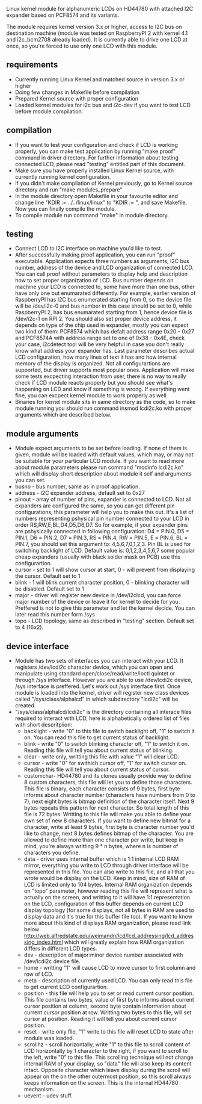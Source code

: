 Linux kernel module for alphanumeric LCDs on HD44780 with attached I2C expander 
based on PCF8574 and its variants.

The module requires kernel version 3.x or higher, access to I2C bus on destination machine 
(module was tested on RaspberryPI 2 with kernel 4.1 and i2c_bcm2708 already loaded). 
It is currently able to drive one LCD at once, so you're forced to use only one 
LCD with this module.

requirements
------------
* Currently running Linux Kernel and matched source in version 3.x or higher
* Doing few changes in Makefile before compilation
* Prepared Kernel source with proper configuration
* Loaded kernel modules for i2c bus and i2c-dev if you want to test LCD before module
  compilation.

compilation
-----------
* If you want to test your configuration and check if LCD is working properly, you can
  make test application by running "make proof" command in driver directory.
  For further information about testing connected LCD, please read "testing" entitled
  part of this document.
* Make sure you have properly installed Linux Kernel source, with currently running kernel
  configuration.
* If you didn't make compilation of Kernel previously, go to Kernel source directory and
  run "make modules_prepare"
* In the module directory open Makefile in your favourite editor and change
  line "KDIR := ../../linux/linux" to "KDIR := <path to your kernel source>", and 
  save Makefile. Now you can finally compile the module.
* To compile module run command "make" in module directory.

testing
-------
* Connect LCD to I2C interface on machine you'd like to test.
* After successfully making proof application, you can run "proof" executable. Application
  expects three numbers as arguments, I2C bus number, address of the device and LCD organization
  of connected LCD. You can call proof without parameters to display help and description how
  to set proper organization of LCD.
  Bus number depends on machine your LCD is connected to, some have more than one bus, other have
  only one but enumarated differently. For example, earlier version of RaspberryPI has I2C bus
  enumerated starting from 0, so the device file will be /dev/i2c-0 and bus number in this case
  should be set to 0, while RaspberryPI 2, has bus enumarated starting from 1, hence device
  file is /dev/i2c-1 on RPI 2. 
  You should also set proper device address, it depends on type of the chip used in expander,
  mostly you can expect two kind of them: PCF8574 which has defalt address range 0x20 - 0x27 and
  PCF8574A with address range set to one of 0x38 - 0x4E, check your case, i2cdetect tool will be
  very helpful in case you don't really know what address your expander has.
  Last parameter describes actual LCD configuration, how many lines of text it has and how internal
  memory of the display is organized. Not all configurartions are supported, but driver supports most
  popular ones.
  Application will make some tests excpecting interaction from user, there is no way to really check if LCD
  module reacts properly but you should see what's happening on LCD and know if something is wrong. 
  If everything went fine, you can excpect kernel module to work properly as well.
* Binaries for kernel module sits in same directory as the code, so to make module running you should run
  command insmod lcdi2c.ko with proper arguments which are described below.

  
module arguments
----------------
* Module expect arguments to be set before loading. If none of them is given, module will be loaded
  with default values, which may, or may not be suitable for your particular LCD module. If you want to
  read more about module parameters please run command "modinfo lcdi2c.ko" which will display short description
  about module it self and arguments you can set.
* busno  - bus number, same as in proof application.
* address - I2C expander address, default set to 0x27
* pinout - array of number of pins, expander is connected to LCD. Not all expanders are configured the same, so you
           can get different pin configurations, this parameter will help you to make this out. It's a list of
           numbers representing pshysical pin number connected to your LCD in order RS,RW,E,BL,D4,D5,D6,D7.
           So for example, if your expander pins are pshysically connected in following configuration:
              D4 = PIN.0, D5 = PIN.1, D6 = PIN.2, D7 = PIN.3, RS = PIN.4, RW = PIN.5, E = PIN.6, BL = PIN.7,
           you should set this argument to: 4,5,6,7,0,1,2,3. 
           Pin BL is used for switching backlight of LCD. Default value is: 0,1,2,3,4,5,6,7 some popular cheap
           expanders (usually with black solder mask on PCB) use this configurartion.
* cursor - set to 1 will show cursor at start, 0 - will prevent from displaying the cursor. Default set to 1
* blink  - 1 will blink current character position, 0 - blinking character will be disabled. Default set to 1
* major  - driver will register new device in /dev/i2clcd, you can force major number of the device or leave it
           for kernel to decide for you. Preffered is not to give this parameter and let the kernel decide.
           You can later read this number form /sys
* topo   - LCD topology, same as described in "testing" section. Default set to 4 (16x2).

device interface
----------------
* Module has two sets of interfaces you can interact with your LCD. It registers /dev/lcdi2c character device, which you
  can open and manipulate using standard open/close/read/write/ioctl quintet or through /sys interface. However you
  are able to use /dev/lcdi2c device, /sys interface is preffered. 
  Let's work out /sys interface first. Once module is loaded into the kernel, driver will register new class devices called
  "/sys/class/alphalcd" in which subdirectory "lcdi2c" will be created.
* "/sys/class/alphalcd/lcdi2c" is the directory containing all interace files required to interact with LCD, here is
  alphabetically ordered list of files with short descritpiion:
  - backlight - write "0" to this file to switch backlight off, "1" to switch it on. You can read this file to get
                current status of backlight.
  - blink     - write "0" to switch blinking character off, "1" to switch it on. Reading this file will tell you 
                about current status of blinking.
  - clear     - write only, writting this file with value "1" will clear LCD.
  - cursor    - write "0" for swithich cursor off, "1" for switch cursor on. Reading this file will tell you about
                current status of cursor.
  - customchar- HD44780 and its clones usually provide way to define 8 custom characters, this file will let you to
                define those characters. This file is binary, each character consists of 9 bytes, first byte informs
                about character number (characters have numbers from 0 to 7), next eight bytes is bitmap definition of
                the character itself. Next 9 bytes repeats this pattern for next character. So total length of this file is
                72 bytes. Writting to this file will make you able to define your own set of new 8 characters. If you want
                to define new bitmat for a character, write at least 9 bytes, first byte is character number you'd like
                to change, next 8 bytes defines bitmap of the character. You are allowed to define more than one character per
                write, but keep in mind, you're always writting 9 * n bytes, where n is number of characters you define.
  - data      - driver uses internal buffer which is 1:1 internal LCD RAM mirror, everything you write to LCD through
                driver interface will be represented in this file. You can also write to this file, and all that you wrote
                would be display on the LCD. Keep in mind, size of RAM of LCD is limited only to 104 bytes.
                Internal RAM organization depends on "topo" parameter, however reading this file will represent what is actually
                on the screen, and writting to it will have 1:1 representation on the LCD, configuration of this buffer depends on
                current LCD display topology (for some displays, not all bytes in RAM are used to display data and it's true for
                this buffer file too).
                If you want to know more about this kind of displays RAM organization, please read link below
                http://web.alfredstate.edu/weimandn/lcd/lcd_addressing/lcd_addressing_index.html
                which will greatly explain how RAM organization differs in different LCD types.
  - dev       - description of major:minor device number associated with /dev/lcdi2c device file.
  - home      - writting "1" will cause LCD to move cursor to first column and row of LCD.
  - meta      - description of currently used LCD. You can only read this file to get current LCD configurartion.
  - position  - this file will help you to set or read current cursor position. This file contains two bytes,
	        value of first byte informs about current cursor position at column, second byte contain information
	        about current cursor position at row. Writting two bytes to this file, will set cursor at position. 
	        Reading it will tell you about current cursor position.
  - reset     - write only file, "1" write to this file will reset LCD to state after module was loaded.
  - scrollhz  - scroll horizontally, write "1" to this file to scroll content of LCD horizontally by 1 character to the right,
                if you want to scroll to the left, write "0" to this file. This scrolling technique will not change internal RAM of
                your display, so "data" file will also keep its content intact. Opposite character which leave display during 
                the scroll will appear on the on the other outermost position, so this scroll always keeps information on the screen.
                This is the internal HD44780 mechanism.
  - uevent    - udev stuff.
